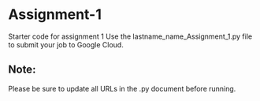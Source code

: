 # Assignment-1
Starter code for assignment 1
Use the lastname_name_Assignment_1.py file to submit your job to Google Cloud.

## Note:
Please be sure to update all URLs in the .py document before running. 
